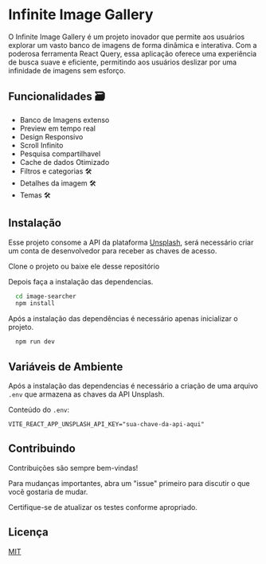 
# Infinite Image Gallery

O Infinite Image Gallery é um projeto inovador que permite aos usuários explorar um vasto banco de imagens de forma dinâmica e interativa. Com a poderosa ferramenta React Query, essa aplicação oferece uma experiência de busca suave e eficiente, permitindo aos usuários deslizar por uma infinidade de imagens sem esforço.



## Funcionalidades 🗃️

- Banco de Imagens extenso
- Preview em tempo real
- Design Responsivo 
- Scroll Infinito
- Pesquisa compartilhavel
- Cache de dados Otimizado
- Filtros e categorias 🛠 
- Detalhes da imagem 🛠
- Temas 🛠


## Instalação
Esse projeto consome a API da plataforma [Unsplash](https://unsplash.com/developers), será necessário criar um conta de desenvolvedor para receber as chaves de acesso.

Clone o projeto ou baixe ele desse repositório

Depois faça a instalação das dependencias.
```bash
  cd image-searcher
  npm install 
```
Após a instalação das dependências é necessário apenas inicializar o projeto.

```bash
  npm run dev 
```

## Variáveis de Ambiente

Após a instalação das dependencias é necessário a criação de uma arquivo `.env` que armazena as chaves da API Unsplash.

Conteúdo do `.env`:
```env
VITE_REACT_APP_UNSPLASH_API_KEY="sua-chave-da-api-aqui"
```
    
## Contribuindo

Contribuições são sempre bem-vindas!

Para mudanças importantes, abra um "issue" primeiro para discutir o que você gostaria de mudar.

Certifique-se de atualizar os testes conforme apropriado.

## Licença

[MIT](https://choosealicense.com/licenses/mit/)

